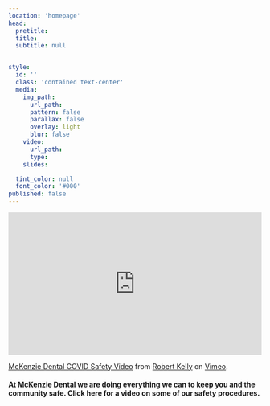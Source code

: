 ```yaml
---
location: 'homepage'
head:
  pretitle:
  title:
  subtitle: null


style:
  id: ''
  class: 'contained text-center'
  media:
    img_path:
      url_path:
      pattern: false
      parallax: false
      overlay: light
      blur: false
    video:
      url_path:
      type:
    slides:

  tint_color: null
  font_color: '#000'
published: false
---
```



<!-- <iframe src="https://player.vimeo.com/video/448564581" width="100%" height="auto" frameborder="0" allow="autoplay; fullscreen" allowfullscreen></iframe> -->

<style>.embed-container { position: relative; padding-bottom: 56.25%; height: 0; overflow: hidden; max-width: 100%; } .embed-container iframe, .embed-container object, .embed-container embed { position: absolute; top: 0; left: 0; width: 100%; height: 100%; }</style><div class='embed-container'><iframe src='https://player.vimeo.com/video/448564581' frameborder='0' webkitAllowFullScreen mozallowfullscreen allowFullScreen></iframe></div>


<p><a href="https://vimeo.com/448564581">McKenzie Dental COVID Safety Video</a> from <a href="https://vimeo.com/user121549023">Robert Kelly</a> on <a href="https://vimeo.com">Vimeo</a>.</p>

<h4>At McKenzie Dental we are doing everything we can to keep you and the community safe.  Click here for a video on some of our safety procedures.</h4>
<br />
